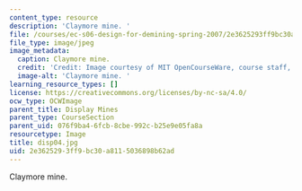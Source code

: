 ```yaml
---
content_type: resource
description: 'Claymore mine. '
file: /courses/ec-s06-design-for-demining-spring-2007/2e3625293ff9bc30a8115036898b62ad_disp04.jpg
file_type: image/jpeg
image_metadata:
  caption: Claymore mine.
  credit: 'Credit: Image courtesy of MIT OpenCourseWare, course staff, and students.'
  image-alt: 'Claymore mine. '
learning_resource_types: []
license: https://creativecommons.org/licenses/by-nc-sa/4.0/
ocw_type: OCWImage
parent_title: Display Mines
parent_type: CourseSection
parent_uid: 076f9ba4-6fcb-8cbe-992c-b25e9e05fa8a
resourcetype: Image
title: disp04.jpg
uid: 2e362529-3ff9-bc30-a811-5036898b62ad
---
```

Claymore mine. 